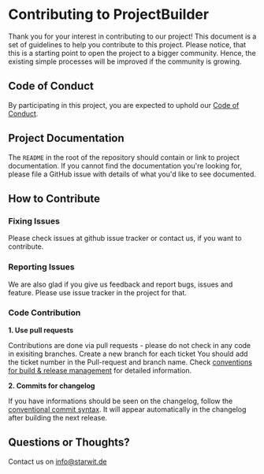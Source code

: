 # Contributing to ProjectBuilder

Thank you for your interest in contributing to our project! This document is
a set of guidelines to help you contribute to this project. Please notice, that this is a starting point to open the project to a bigger community. Hence, the existing simple processes will be improved if the community is growing.

## Code of Conduct

By participating in this project, you are expected to uphold our [Code of
Conduct][code_of_conduct].

[code_of_conduct]: CODE_OF_CONDUCT.md


## Project Documentation

The `README` in the root of the repository should contain or link to project
documentation. If you cannot find the documentation you're looking for, please
file a GitHub issue with details of what you'd like to see documented.


## How to Contribute

### Fixing Issues
Please check issues at github issue tracker or contact us, if you want to contribute.

### Reporting Issues
We are also glad if you give us feedback and report bugs, issues and feature. Please use issue tracker in the project for that.

### Code Contribution
**1. Use pull requests**

Contributions are done via pull requests - please do not check in any code in exisiting branches. Create a new branch for each ticket You should add the ticket number in the Pull-request and branch name. Check [conventions for build & release management][build_management] for detailed information.

[build_management]: docs/build-release-mgmt.md

**2. Commits for changelog**

If you have informations should be seen on the changelog, follow the [conventional commit syntax](https://www.conventionalcommits.org/en/v1.0.0/). It will appear automatically in the changelog after building the next release.

## Questions or Thoughts?

Contact us on info@starwit.de
